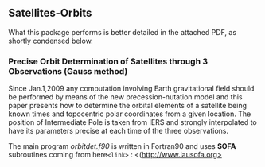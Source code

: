 ## Satellites-Orbits
What this package performs is better detailed in the attached PDF, as shortly condensed below.

### Precise Orbit Determination of Satellites through 3 Observations (Gauss method) 
Since Jan.1,2009 any computation involving Earth gravitational field should be performed by means of the new precession-nutation model and this paper presents how to determine the orbital elements of a satellite being known times and topocentric polar coordinates from a given location. The position of Intermediate Pole is taken from 
IERS and strongly interpolated to have its parameters precise at each time of the three observations. 

The main program <i>orbitdet.f90</i> is written in Fortran90 and uses  <b>SOFA</b> subroutines coming from 
here`<link>` : <(http://www.iausofa.org>
